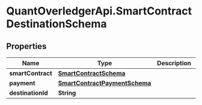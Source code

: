 # QuantOverledgerApi.SmartContractDestinationSchema

## Properties

Name | Type | Description | Notes
------------ | ------------- | ------------- | -------------
**smartContract** | [**SmartContractSchema**](SmartContractSchema.md) |  | [optional] 
**payment** | [**SmartContractPaymentSchema**](SmartContractPaymentSchema.md) |  | [optional] 
**destinationId** | **String** |  | [optional] 



